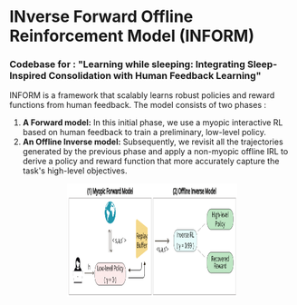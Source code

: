 # INverse Forward Offline Reinforcement Model (INFORM)

### Codebase for : "Learning while sleeping: Integrating Sleep-Inspired Consolidation with Human Feedback Learning"

INFORM is a framework that scalably learns robust policies and reward functions from human feedback. The model consists of two phases : 
1. **A Forward model:** In this initial phase, we use a myopic interactive RL based on human feedback to train a preliminary, low-level policy.
2. **An Offline Inverse model:** Subsequently, we revisit all the trajectories generated by the previous phase and apply a non-myopic offline IRL to derive a policy and reward function that more accurately capture the task's high-level objectives.

<p align="center">
  <img src="INFORM-1.png" alt="Descriptive Alt Text" width="300" height="200"/>
</p>

